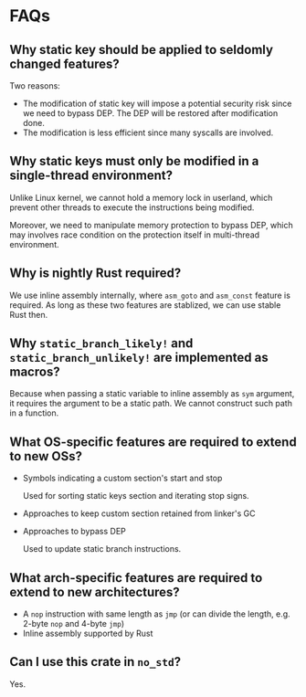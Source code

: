 # FAQs

## Why static key should be applied to seldomly changed features?

Two reasons:

* The modification of static key will impose a potential security risk since we need to bypass DEP. The DEP will be restored after modification done.
* The modification is less efficient since many syscalls are involved.

## Why static keys must only be modified in a single-thread environment?

Unlike Linux kernel, we cannot hold a memory lock in userland, which prevent other threads to execute the instructions being modified.

Moreover, we need to manipulate memory protection to bypass DEP, which may involves race condition on the protection itself in multi-thread environment.

## Why is nightly Rust required?

We use inline assembly internally, where `asm_goto` and `asm_const` feature is required. As long as these two features are stablized, we can use stable Rust then.

## Why `static_branch_likely!` and `static_branch_unlikely!` are implemented as macros?

Because when passing a static variable to inline assembly as `sym` argument, it requires the argument to be a static path. We cannot construct such path in a function.

## What OS-specific features are required to extend to new OSs?

* Symbols indicating a custom section's start and stop

    Used for sorting static keys section and iterating stop signs.
* Approaches to keep custom section retained from linker's GC
* Approaches to bypass DEP

    Used to update static branch instructions.

## What arch-specific features are required to extend to new architectures?

* A `nop` instruction with same length as `jmp` (or can divide the length, e.g. 2-byte `nop` and 4-byte `jmp`)
* Inline assembly supported by Rust

## Can I use this crate in `no_std`?

Yes.
